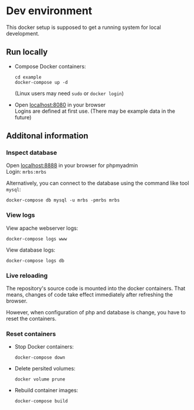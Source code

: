 # Dev environment 

This docker setup is supposed to get a running system for local development.

## Run locally

* Compose Docker containers:
  ~~~
  cd example
  docker-compose up -d
  ~~~
  (Linux users may need `sudo` or `docker login`)

* Open [localhost:8080](http://localhost:8080) in your browser \
  Logins are defined at first use. (There may be example data in the future)

## Additonal information

### Inspect database
Open [localhost:8888](http://localhost:8888) in your browser for phpmyadmin \
Login: `mrbs:mrbs`

Alternatively, you can connect to the database using the command like tool `mysql`:
~~~
docker-compose db mysql -u mrbs -pmrbs mrbs
~~~

### View logs

View apache webserver logs:
~~~
docker-compose logs www
~~~
View database logs:
~~~
docker-compose logs db
~~~


### Live reloading
The repository's source code is mounted into the docker containers. That means, changes of code take effect immediately after refreshing the browser.

However, when configuration of php and database is change, you have to reset the containers.

### Reset containers

* Stop Docker containers:
  ~~~
  docker-compose down
  ~~~
* Delete persited volumes:
  ~~~
  docker volume prune
  ~~~
* Rebuild container images:
  ~~~
  docker-compose build
  ~~~

